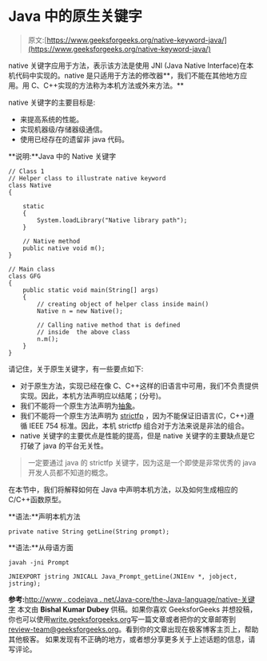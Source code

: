 # Java 中的原生关键字

> 原文:[https://www.geeksforgeeks.org/native-keyword-java/](https://www.geeksforgeeks.org/native-keyword-java/)

native 关键字应用于方法，表示该方法是使用 JNI (Java Native Interface)在本机代码中实现的。native 是只适用于方法的修改器**，我们不能在其他地方应用。用 C、C++实现的方法称为本机方法或外来方法。**

native 关键字的主要目标是:

*   来提高系统的性能。
*   实现机器级/存储器级通信。
*   使用已经存在的遗留非 java 代码。

**说明:**Java 中的 Native 关键字

```
// Class 1
// Helper class to illustrate native keyword 
class Native
{

    static
    {
        System.loadLibrary("Native library path");
    }

    // Native method 
    public native void m();
}

// Main class 
class GFG
{
    public static void main(String[] args)
    {
        // creating object of helper class inside main() 
        Native n = new Native();

        // Calling native method that is defined
        // inside  the above class
        n.m();
    }
}
```

请记住，关于原生关键字，有一些要点如下:

*   对于原生方法，实现已经在像 C、C++这样的旧语言中可用，我们不负责提供实现。因此，本机方法声明应以结尾；(分号)。
*   我们不能将一个原生方法声明为[抽象](https://www.geeksforgeeks.org/abstract-classes-in-java/)。
*   我们不能将一个原生方法声明为 [strictfp](https://www.geeksforgeeks.org/strictfp-keyword-java/) ，因为不能保证旧语言(C，C++)遵循 IEEE 754 标准。因此，本机 strictfp 组合对于方法来说是非法的组合。
*   native 关键字的主要优点是性能的提高，但是 native 关键字的主要缺点是它打破了 java 的平台无关性。

> 一定要通过 java 的 strictfp 关键字，因为这是一个即使是非常优秀的 java 开发人员都不知道的概念。

在本节中，我们将解释如何在 Java 中声明本机方法，以及如何生成相应的 C/C++函数原型。

**语法:**声明本机方法

```
private native String getLine(String prompt);
```

**语法:**从母语方面

```
javah -jni Prompt
```

```
JNIEXPORT jstring JNICALL Java_Prompt_getLine(JNIEnv *, jobject, jstring);
```

**参考:**[http://www . codejava . net/Java-core/the-Java-language/native-关键字](http://www.codejava.net/java-core/the-java-language/native-keyword)
本文由 **Bishal Kumar Dubey** 供稿。如果你喜欢 GeeksforGeeks 并想投稿，你也可以使用[write.geeksforgeeks.org](https://write.geeksforgeeks.org)写一篇文章或者把你的文章邮寄到 review-team@geeksforgeeks.org。看到你的文章出现在极客博客主页上，帮助其他极客。
如果发现有不正确的地方，或者想分享更多关于上述话题的信息，请写评论。